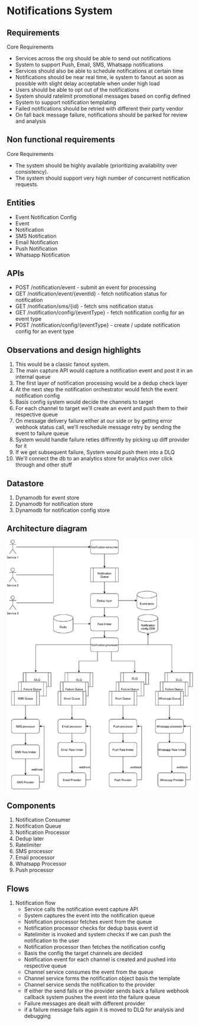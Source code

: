 # Notifications System 

## Requirements
Core Requirements
- Services across the org should be able to send out notifications
- System to support Push, Email, SMS, Whatsapp notifications
- Services should also be able to schedule notifications at certain time
- Notifications should be near real time, ie system to fanout as soon as possible with slight delay acceptable when under high load
- Users should be able to opt out of the notifications
- System should ratelimit promotional messages based on config defined
- System to support notification templating
- Failed notifications should be retried with different their party vendor
- On fall back message failure, notifications should be parked for review and analysis

## Non functional requirements
Core Requirements
- The system should be highly available (prioritizing availability over consistency).
- The system should support very high number of concurrent notification requests.

## Entities

- Event Notification Config
- Event
- Notification
- SMS Notification
- Email Notification
- Push Notification
- Whatsapp Notification

## APIs
- POST /notification/event - submit an event for processing
- GET /notification/event/{eventId} - fetch notification status for notification
- GET /notification/sms/{id} - fetch sms notification status
- GET /notification/config/{eventType} - fetch notification config for an event type
- POST /notification/config/{eventType} - create / update notification config for an event type

## Observations and design highlights
1. This would be a classic fanout system.
2. The main capture API would capture a notification event and post it in an internal queue
3. The first layer of notification processing would be a dedup check layer
4. At the next step the notification orchestrator would fetch the event notification config
5. Basis config system would decide the channels to target
6. For each channel to target we'll create an event and push them to their respective queue
7. On message delivery failure either at our side or by getting error webhook status call, we'll reschedule message retry by sending the event to failure queue
8. System would handle failure reties diffirently by picking up diff provider for it
9. If we get subsequent failure, System would push them into a DLQ
10. We'll connect the db to an analytics store for analytics over click through and other stuff

## Datastore
1. Dynamodb for event store
2. Dynamodb for notification store
3. Dynamodb for notification config store

## Architecture diagram

![Architecture diagram](./assets/notification-system.drawio.svg "Architecure diagram")

## Components
1. Notification Consumer
2. Notification Queue
3. Notification Processor
4. Dedup later
5. Ratelimiter
6. SMS processor
7. Email processor
8. Whatsapp Processor
9. Push processor

## Flows

1. Notification flow
    - Service calls the notification event capture API
    - System captures the event into the notification queue
    - Notification processor fetches event from the queue
    - Notification processor checks for dedup basis event id
    - Ratelimiter is invoked and system checks if we can push the notification to the user
    - Notification processor then fetches the notification config
    - Basis the config the target channels are decided
    - Notification event for each channel is created and pushed into respective queue
    - Channel service consumes the event from the queue
    - Channel service forms the notification object basis the template
    - Channel service sends the notification to the provider
    - If either the send fails or the provider sends back a failure webhook callback system pushes the event into the failure queue
    - Failure messages are dealt with different provider
    - if a failure message fails again it is moved to DLQ for analysis and debugging


